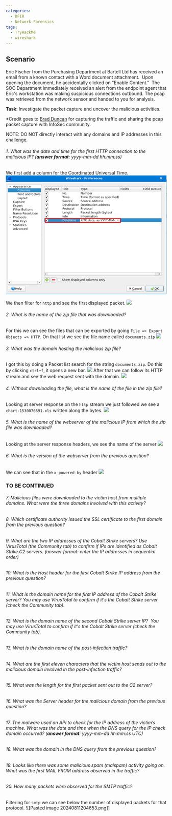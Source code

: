 ```yaml
---
categories:
  - DFIR
  - Network Forensics
tags:
  - TryHackMe
  - wireshark
---
```

## Scenario
Eric Fischer from the Purchasing Department at Bartell Ltd has received an email from a known contact with a Word document attachment.  Upon opening the document, he accidentally clicked on "Enable Content."  The SOC Department immediately received an alert from the endpoint agent that Eric's workstation was making suspicious connections outbound. The pcap was retrieved from the network sensor and handed to you for analysis. 

**Task**: Investigate the packet capture and uncover the malicious activities. 

*Credit goes to [Brad Duncan](https://www.malware-traffic-analysis.net/) for capturing the traffic and sharing the pcap packet capture with InfoSec community. 

NOTE: DO NOT directly interact with any domains and IP addresses in this challenge.

###### 1. What was the date and time for the first HTTP connection to the malicious IP? (**answer format**: yyyy-mm-dd hh:mm:ss)
We first add a column for the Coordinated Universal Time.
![](../assets/img/carnage/Carnage0.png)

We then filter for `http` and see the first displayed packet. 
![](https://i.imgur.com/59yfoYc.png)

###### 2. What is the name of the zip file that was downloaded?
For this we can see the files that can be exported by going `File => Export Objects => HTTP`. On that list we see the file name called `documents.zip`
![](https://i.imgur.com/DUkQNJi.png)
###### 3. What was the domain hosting the malicious zip file?
I got this by doing a Packet list search for the string `documents.zip`. Do this by clicking `ctrl+f`, it opens a new bar. 
![](https://i.imgur.com/tSLtFA4.png)
After that we can follow its HTTP stream and see the web request sent with the domain.
![](https://i.imgur.com/eYswafQ.png)
###### 4. Without downloading the file, what is the name of the file in the zip file?
Looking at server response on the `http` stream we just followed we see a `chart-1530076591.xls` written along the bytes. 
![](https://i.imgur.com/oWFEGCT.png)
###### 5. What is the name of the webserver of the malicious IP from which the zip file was downloaded?
Looking at the server response headers, we see the name of the server
![](https://i.imgur.com/lfLDgGN.png)
###### 6. What is the version of the webserver from the previous question?
We can see that in the `x-powered-by` header
![](https://i.imgur.com/l9NkeYA.png)
### TO BE CONTINUED
###### 7. Malicious files were downloaded to the victim host from multiple domains. What were the three domains involved with this activity?

###### 8. Which certificate authority issued the SSL certificate to the first domain from the previous question?
###### 9. What are the two IP addresses of the Cobalt Strike servers? Use VirusTotal (the Community tab) to confirm if IPs are identified as Cobalt Strike C2 servers. (answer format: enter the IP addresses in sequential order)
###### 10. What is the Host header for the first Cobalt Strike IP address from the previous question?
###### 11. What is the domain name for the first IP address of the Cobalt Strike server? You may use VirusTotal to confirm if it's the Cobalt Strike server (check the Community tab).
###### 12. What is the domain name of the second Cobalt Strike server IP?  You may use VirusTotal to confirm if it's the Cobalt Strike server (check the Community tab).
###### 13. What is the domain name of the post-infection traffic?
###### 14. What are the first eleven characters that the victim host sends out to the malicious domain involved in the post-infection traffic?
###### 15. What was the length for the first packet sent out to the C2 server?
###### 16. What was the Server header for the malicious domain from the previous question?
###### 17. The malware used an API to check for the IP address of the victim’s machine. What was the date and time when the DNS query for the IP check domain occurred? (**answer format**: yyyy-mm-dd hh:mm:ss UTC)
###### 18. What was the domain in the DNS query from the previous question?
###### 19. Looks like there was some malicious spam (malspam) activity going on. What was the first MAIL FROM address observed in the traffic?
###### 20. How many packets were observed for the SMTP traffic?
Filtering for `smtp` we can see below the number of displayed packets for that protocol. 
![[Pasted image 20240811204653.png]]
